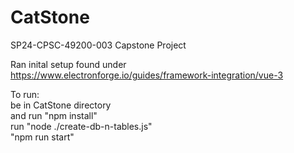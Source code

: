 # CatStone
SP24-CPSC-49200-003 Capstone Project

Ran inital setup found under https://www.electronforge.io/guides/framework-integration/vue-3

To run:<br>
be in CatStone directory <br>and run
"npm install"<br>
run "node ./create-db-n-tables.js"<br>
"npm run start"
